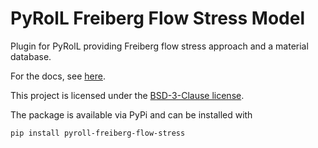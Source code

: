 # PyRolL Freiberg Flow Stress Model

Plugin for PyRolL providing Freiberg flow stress approach and a material database.

For the docs, see [here](docs/index.md).

This project is licensed under the [BSD-3-Clause license](LICENSE).

The package is available via PyPi and can be installed with

    pip install pyroll-freiberg-flow-stress
